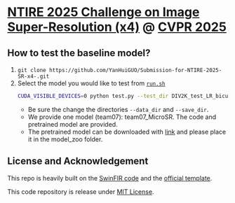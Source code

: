 # [NTIRE 2025 Challenge on Image Super-Resolution (x4)](https://cvlai.net/ntire/2025/) @ [CVPR 2025](https://cvpr.thecvf.com/)

## How to test the baseline model?

1. `git clone https://github.com/YanHuiGUO/Submission-for-NTIRE-2025-SR-x4-.git`
2. Select the model you would like to test from [`run.sh`](./run.sh)
    ```bash
    CUDA_VISIBLE_DEVICES=0 python test.py --test_dir DIV2K_test_LR_bicubic/X4 --save_dir NTIRE2025_ImageSR_x4/results --model_id 7
    ```
    - Be sure the change the directories `--data_dir` and `--save_dir`.
    - We provide one model (team07): team07_MicroSR. The code and pretrained model are provided.
    - The pretrained model can be downloaded with [link](https://drive.google.com/file/d/1onGAT8KDs56cODjF8AXgsFiD9YW9FS3x/view?usp=sharing) and please place it in the model_zoo folder.


## License and Acknowledgement
This repo is heavily built on the [SwinFIR code](https://github.com/Zdafeng/SwinFIR) and the [official template](https://github.com/zhengchen1999/NTIRE2025_ImageSR_x4). 

This code repository is release under [MIT License](LICENSE).

